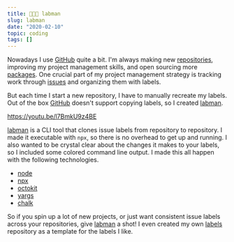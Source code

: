 ```yaml
---
title: 👨🏼‍🔬 labman
slug: labman
date: "2020-02-10"
topic: coding
tags: []
---
```


Nowadays I use [GitHub][github] quite a bit. I'm always making new [repositories][repos], improving my project management skills, and open sourcing more [packages][packages]. One crucial part of my project management strategy is tracking work through [issues][issues] and organizing them with labels.

But each time I start a new repository, I have to manually recreate my labels. Out of the box [GitHub][github] doesn't support copying labels, so I created [labman][labman].

https://youtu.be/l7BmkU9z4BE

[labman][labman] is a CLI tool that clones issue labels from repository to repository. I made it executable with `npx`, so there is no overhead to get up and running. I also wanted to be crystal clear about the changes it makes to your labels, so I included some colored command line output. I made this all happen with the following technologies.

-   [node][node]
-   [npx][npx]
-   [octokit][octokit]
-   [yargs][yargs]
-   [chalk][chalk]

So if you spin up a lot of new projects, or just want consistent issue labels across your repositories, give [labman][labman] a shot! I even created my own [labels][labels] repository as a template for the labels I like.

[github]: https://github.com/bradgarropy
[repos]: https://github.com/bradgarropy?tab=repositories
[packages]: https://www.npmjs.com/~bradgarropy
[issues]: https://github.com/issues
[labman]: https://www.npmjs.com/package/labman
[usage]: https://raw.githubusercontent.com/bradgarropy/labman-cli/master/usage.gif
[node]: https://nodejs.org
[npx]: https://www.npmjs.com/package/npx
[octokit]: https://developer.github.com/v3/libraries
[yargs]: https://yargs.js.org
[chalk]: https://github.com/chalk/chalk
[labels]: https://github.com/bradgarropy/labels/labels
